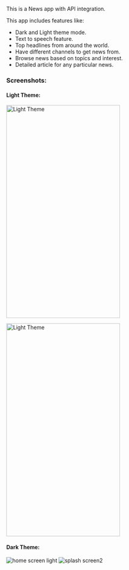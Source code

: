 This is a News app with API integration.

This app includes features like:
- Dark and Light theme mode.
- Text to speech feature.
- Top headlines from around the world.
- Have different channels to get news from.
- Browse news based on topics and interest.
- Detailed article for any particular news.

### Screenshots:

#### Light Theme:

<a href="https://github.com/user-attachments/assets/2ff68fb7-2346-44b3-9f60-d039e10f03d2"> <img src="https://github.com/user-attachments/assets/2ff68fb7-2346-44b3-9f60-d039e10f03d2" alt="Light Theme" width="300" height="560"> </a>

<a href="https://github.com/user-attachments/assets/2afbb670-d5e1-435d-84d5-5ce373d8a330"> <img src="https://github.com/user-attachments/assets/2afbb670-d5e1-435d-84d5-5ce373d8a330" alt="Light Theme" width="300" height="560"> </a>

#### Dark Theme:

![home screen light]()
![splash screen2](https://github.com/user-attachments/assets/3ac204ee-66ef-46c5-a47f-2da7057d3172)
